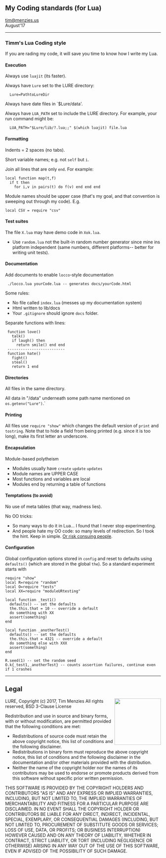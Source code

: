 ## My Coding standards (for Lua)

tim@menzies.us  
August'17

----------------------------------------------------------
### Timm's Lua Coding style

If you are rading my code, it will save you time to know how I write my Lua.

#### Execution

Always use `luajit` (its faster). 

Always have `Lure` set to the LURE directory:

      Lure=PathtoLureDir

Always have date files in `$Lure/data'.

Always have `LUA_PATH`  set to include the LURE directory. For example, your run command might be:

      LUA_PATH="$Lure/lib/?.lua;;" $(which luajit) file.lua

#### Formatting

Indents = 2 spaces (no tabs).

Short variable names; e.g. not `self` but `i`.

Join all lines that are only  `end`. For example:

    local function map(t,f)
      if t then
        for i,v in pairs(t) do f(v) end end end

Module names should be upper case (that's my goal, and that convention is 
sweeping out through my code).  E.g.

    local CSV = require "csv"

#### Test suites

The file `X.lua` may have demo code in `Xok.lua`.

- Use `random.lua` not the built-in random number generator since mine ins platform independent
  (same numbers, different platforms-- better for writing unit tests).

#### Documentation

Add documents to enable `locco`-style documentation

     ./locco.lua yourCode.lua -- generates docs/yourCode.html

Some rules:

- No file called `index.lua` (messes up my documentation system)
- Html written to lib/docs
- Your `.gitignore` should ignore `docs` folder.

Separate functions with lines:

     function love()
       talk()
       if laugh() then
         return smile() end end
     --------------------------
     function hate()
       fight()
       steal()
       return 1 end

#### Directories

All files in the same directory.

All data in "/data" underneath some path name mentioned on `os.getenv("Lure")`.`

#### Printing

All files use `require "show"` which changes the default version of `print` and `tostring`. Note
that to hide a field from being printed (e.g. since it is too long), make its first letter an underscore.


#### Encapsulation

Module-based polytheism

- Modules usually have `create` `update` `updates`
- Module names are UPPER CASE
- Most functions and variables are local
- Modules end by returning a table of functions

#### Temptations (to avoid)

No use of meta tables (that way, madness lies).

No OO tricks:

- So many ways to do it in Lua... I found that I never stop experimenting.
- And people hate my OO code: so many
  levels of redirection. So I took the hint.
  Keep in simple. [Or risk consuing people](http://sunnyday.mit.edu/16.355/hatton-les.pdf).

#### Configuration

Global configuration options stored in `config` and reset to defaults using `defaults()`
(which are stored in the global `the`). So
a standard experiment starts with

    require "show"
    local R=require "random"
    local O=require "tests"
    local XX=require "moduleURtesting"

    local function _test1()
      defaults() -- set the defaults
      the.this.that = 10 -- override a default
      do something with XX
      assert(something)
    end 

    local function _anotherTest()
      defaults() -- set the defaults
      the.this.that = 4321 -- override a default
      do something else with XXX
      assert(something)
    end 

    R.seed(1) -- set the random seed
    O.k{_test1,_anotherTest} -- counts assertion failures, continue even if 1 crashes


---------------------------------------------------------

## Legal

<img align=right width=150 src="https://goo.gl/tjtpbE">
LURE, Copyright (c) 2017, Tim Menzies   
All rights reserved, BSD 3-Clause License

Redistribution and use in source and binary forms, with
or without modification, are permitted provided that
the following conditions are met:

- Redistributions of source code must retain the above
  copyright notice, this list of conditions and the 
  following disclaimer.
- Redistributions in binary form must reproduce the
  above copyright notice, this list of conditions and the 
  following disclaimer in the documentation and/or other 
  materials provided with the distribution.
- Neither the name of the copyright holder nor the names 
  of its contributors may be used to endorse or promote 
  products derived from this software without specific 
  prior written permission.

THIS SOFTWARE IS PROVIDED BY THE COPYRIGHT HOLDERS AND
CONTRIBUTORS "AS IS" AND ANY EXPRESS OR IMPLIED
WARRANTIES, INCLUDING, BUT NOT LIMITED TO, THE IMPLIED
WARRANTIES OF MERCHANTABILITY AND FITNESS FOR A
PARTICULAR PURPOSE ARE DISCLAIMED. IN NO EVENT SHALL
THE COPYRIGHT HOLDER OR CONTRIBUTORS BE LIABLE FOR ANY
DIRECT, INDIRECT, INCIDENTAL, SPECIAL, EXEMPLARY, OR
CONSEQUENTIAL DAMAGES (INCLUDING, BUT NOT LIMITED TO,
PROCUREMENT OF SUBSTITUTE GOODS OR SERVICES; LOSS OF
USE, DATA, OR PROFITS; OR BUSINESS INTERRUPTION)
HOWEVER CAUSED AND ON ANY THEORY OF LIABILITY, WHETHER
IN CONTRACT, STRICT LIABILITY, OR TORT (INCLUDING
NEGLIGENCE OR OTHERWISE) ARISING IN ANY WAY OUT OF THE
USE OF THIS SOFTWARE, EVEN IF ADVISED OF THE
POSSIBILITY OF SUCH DAMAGE.


